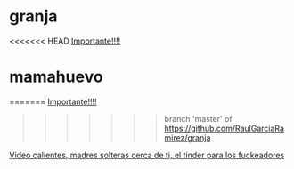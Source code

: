 # granja

<<<<<<< HEAD
[Importante!!!!](https://www.youtube.com/watch?v=xarlmZw2K7U)
 # mamahuevo
=======
[Importante!!!!](https://www.pornhub.com)
>>>>>>> branch 'master' of https://github.com/RaulGarciaRamirez/granja


[Video calientes, madres solteras cerca de ti, el tinder para los fuckeadores](https://www.youtube.com/willyrex.com)